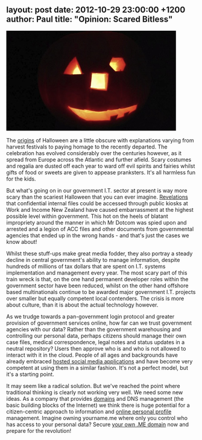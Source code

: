 layout: post
date: 2012-10-29 23:00:00 +1200
author: Paul
title: "Opinion: Scared Bitless"
----

![pumpkin.jpg](/media/2012-10-29-pumpkin.jpg)

The [origins](http://en.wikipedia.org/wiki/Halloween) of Halloween are a little obscure with explanations varying from harvest festivals to paying homage to the recently departed. The celebration has evolved considerably over the centuries however, as it spread from Europe across the Atlantic and further afield. Scary costumes and regalia are dusted off each year to ward off evil spirits and fairies whilst gifts of food or sweets are given to appease pranksters. It's all harmless fun for the kids.

But what's going on in our government I.T. sector at present is way more scary than the scariest Halloween that you can ever imagine. [Revelations](http://publicaddress.net/onpoint/msds-leaky-servers/) that confidential internal files could be accessed through public kiosks at Work and Income New Zealand have caused embarrassment at the highest possible level within government. This hot on the heels of blatant impropriety around the manner in which Mr Dotcom was spied upon and arrested and a legion of ACC files and other documents from governmental agencies that ended up in the wrong hands - and that's just the cases we know about!

Whilst these stuff-ups make great media fodder, they also portray a steady decline in central government's ability to manage information, despite hundreds of millions of tax dollars that are spent on I.T. systems implementation and management every year. The most scary part of this train wreck is that, on the one hand permanent developer roles within the government sector have been reduced, whilst on the other hand offshore based multinationals continue to be awarded major government I.T. projects over smaller but equally competent local contenders. The crisis is more about culture, than it is about the actual technology however.

As we trudge towards a pan-government login protocol and greater provision of government services online, how far can we trust government agencies with our data? Rather than the government warehousing and controlling our personal data, perhaps citizens should manage their own case files, medical correspondence, legal notes and status updates in a neutral repository? Users then approve who is and who is not allowed to interact with it in the cloud. People of all ages and backgrounds have already embraced [hosted social media applications](https://iwantmyname.co.nz/services/social-network/) and have become very competent at using them in a similar fashion. It's not a perfect model, but it's a starting point.

It may seem like a radical solution. But we've reached the point where traditional thinking is clearly not working very well. We need some new ideas. As a company that provides [domains](https://iwantmyname.co.nz/domains) and DNS management (the basic building blocks of the Internet) we think there is huge potential for a citizen-centric approach to information and [online personal profile](https://iwantmyname.co.nz/services/personal-profile/) management. Imagine owning yourname.me where only you control who has access to your personal data? Secure [your own .ME domain](https://iwantmyname.co.nz/domains/me-montenegrean-domain-name-registration-for-montenegro) now and prepare for the revolution!
